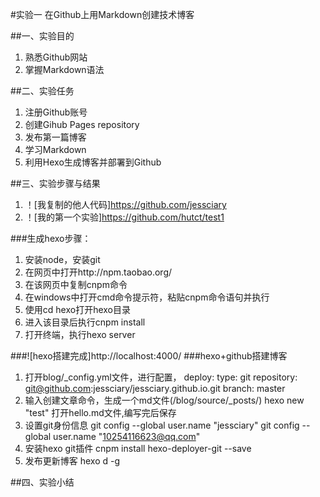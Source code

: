 #实验一 在Github上用Markdown创建技术博客

##一、实验目的
1.	熟悉Github网站
2.	掌握Markdown语法

##二、实验任务
1.	注册Github账号
2.	创建Gihub Pages repository
3. 	发布第一篇博客
4.	学习Markdown
5.	利用Hexo生成博客并部署到Github

##三、实验步骤与结果
1. ！[我复制的他人代码]https://github.com/jessciary
2. ！[我的第一个实验]https://github.com/hutct/test1

###生成hexo步骤：
1. 安装node，安装git
2. 在网页中打开http://npm.taobao.org/
3. 在该网页中复制cnpm命令
4. 在windows中打开cmd命令提示符，粘贴cnpm命令语句并执行
5. 使用cd hexo打开hexo目录
6. 进入该目录后执行cnpm install
7. 打开终端，执行hexo server

###![hexo搭建完成]http://localhost:4000/
###hexo+github搭建博客
1. 打开blog/_config.yml文件，进行配置，
deploy:
  type: git
  repository: git@github.com:jessciary/jessciary.github.io.git
branch: master
2. 输入创建文章命令，生成一个md文件(/blog/source/_posts/)
hexo new "test"
打开hello.md文件,编写完后保存
3. 设置git身份信息
git config --global user.name "jessciary"
git config --global user.name "10254116623@qq.com"
4. 安装hexo git插件
cnpm install hexo-deployer-git --save
5. 发布更新博客
 hexo d -g
 
##四、实验小结
